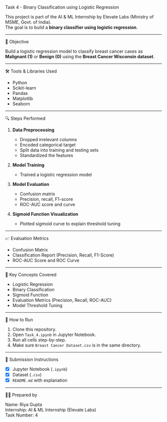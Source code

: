 Task 4 - Binary Classification using Logistic Regression

This project is part of the AI & ML Internship by Elevate Labs (Ministry of MSME, Govt. of India).  
The goal is to build a **binary classifier using logistic regression**.

---

 🧠 Objective

Build a logistic regression model to classify breast cancer cases as **Malignant (1)** or **Benign (0)** using the **Breast Cancer Wisconsin dataset**.

---

 🛠 Tools & Libraries Used

- Python
- Scikit-learn
- Pandas
- Matplotlib
- Seaborn

---

 🔍 Steps Performed

1. **Data Preprocessing**
   - Dropped irrelevant columns
   - Encoded categorical target
   - Split data into training and testing sets
   - Standardized the features

2. **Model Training**
   - Trained a logistic regression model

3. **Model Evaluation**
   - Confusion matrix
   - Precision, recall, F1-score
   - ROC-AUC score and curve

4. **Sigmoid Function Visualization**
   - Plotted sigmoid curve to explain threshold tuning

---

 📈 Evaluation Metrics

- Confusion Matrix
- Classification Report (Precision, Recall, F1-Score)
- ROC-AUC Score and ROC Curve

---

🔑 Key Concepts Covered

- Logistic Regression
- Binary Classification
- Sigmoid Function
- Evaluation Metrics (Precision, Recall, ROC-AUC)
- Model Threshold Tuning

---

 📁 How to Run

1. Clone this repository.
2. Open `Task_4.ipynb` in Jupyter Notebook.
3. Run all cells step-by-step.
4. Make sure `Breast Cancer Dataset.csv` is in the same directory.

---

 📌 Submission Instructions

- [x] Jupyter Notebook (`.ipynb`)
- [x] Dataset (`.csv`)
- [x] `README.md` with explanation

---

 🙋‍♀️ Prepared by

Name: Riya Gupta  
Internship: AI & ML Internship (Elevate Labs)  
Task Number: 4  
